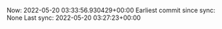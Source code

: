 Now: 2022-05-20 03:33:56.930429+00:00 Earliest commit since sync: None Last sync: 2022-05-20 03:27:23+00:00
